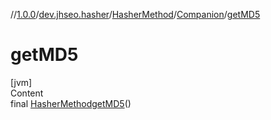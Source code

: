 //[1.0.0](../../../index.md)/[dev.jhseo.hasher](../../index.md)/[HasherMethod](../index.md)/[Companion](index.md)/[getMD5](get-m-d5.md)



# getMD5  
[jvm]  
Content  
final [HasherMethod](../index.md)[getMD5](get-m-d5.md)()  
  



